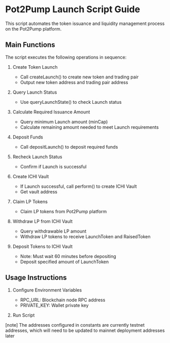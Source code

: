 # Pot2Pump Launch Script Guide

This script automates the token issuance and liquidity management process on the Pot2Pump platform.

## Main Functions

The script executes the following operations in sequence:

1. Create Token Launch
   - Call createLaunch() to create new token and trading pair
   - Output new token address and trading pair address

2. Query Launch Status
   - Use queryLaunchState() to check Launch status

3. Calculate Required Issuance Amount
   - Query minimum Launch amount (minCap)
   - Calculate remaining amount needed to meet Launch requirements

4. Deposit Funds
   - Call depositLaunch() to deposit required funds

5. Recheck Launch Status
   - Confirm if Launch is successful

6. Create ICHI Vault
   - If Launch successful, call perform() to create ICHI Vault
   - Get vault address

7. Claim LP Tokens
   - Claim LP tokens from Pot2Pump platform

8. Withdraw LP from ICHI Vault
   - Query withdrawable LP amount
   - Withdraw LP tokens to receive LaunchToken and RaisedToken

9. Deposit Tokens to ICHI Vault
   - Note: Must wait 60 minutes before depositing
   - Deposit specified amount of LaunchToken

## Usage Instructions

1. Configure Environment Variables
   - RPC_URL: Blockchain node RPC address
   - PRIVATE_KEY: Wallet private key

2. Run Script


[note]
The addresses configured in constants are currently testnet addresses, which will need to be updated to mainnet deployment addresses later